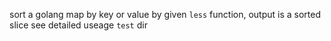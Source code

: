 sort a golang map by key or value by given `less` function, output is a sorted slice
see detailed useage `test` dir
